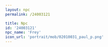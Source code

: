 ```yaml
---
layout: npc
permalink: /24003121

title: Npc
id: '24003121'
npc_name: 'Frey'
icon_url: 'portrait/mob/02010031_paul_p.png'
---
```

